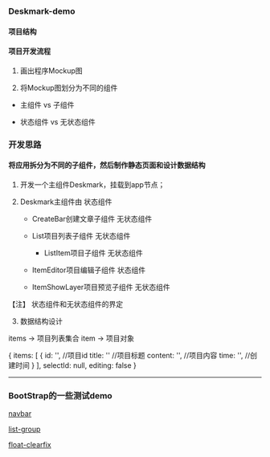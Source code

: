 ### Deskmark-demo

#### 项目结构

#### 项目开发流程

1. 画出程序Mockup图

2. 将Mockup图划分为不同的组件

- 主组件 vs  子组件

- 状态组件 vs 无状态组件

### 开发思路


#### 将应用拆分为不同的子组件，然后制作静态页面和设计数据结构

1. 开发一个主组件Deskmark，挂载到app节点；

2. Deskmark主组件由									状态组件

	- CreateBar创建文章子组件					无状态组件

	- List项目列表子组件							无状态组件
		- ListItem项目子组件						无状态组件

	- ItemEditor项目编辑子组件				状态组件

	- ItemShowLayer项目预览子组件     无状态组件
 

【注】
状态组件和无状态组件的界定

3. 数据结构设计

items -> 项目列表集合
item -> 项目对象

{
	items: [
		{
			id: '',    		//项目id
			title: ''  		//项目标题
			content: '', 	//项目内容
			time: '',			//创建时间
		}
	],
	selectId: null,
	editing: false
}


---

### BootStrap的一些测试demo

[navbar](http://js.jirengu.com/rure/2/edit)

[list-group](http://js.jirengu.com/deqo/2/edit)

[float-clearfix](http://js.jirengu.com/teni/3/edit)
